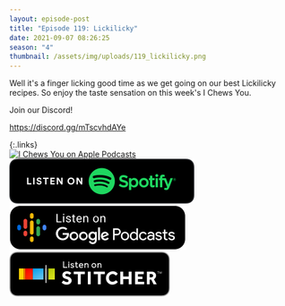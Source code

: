 ```yaml
---
layout: episode-post
title: "Episode 119: Lickilicky"
date: 2021-09-07 08:26:25
season: "4"
thumbnail: /assets/img/uploads/119_lickilicky.png
---
```

Well it's a finger licking good time as we get going on our best Lickilicky recipes. So enjoy the taste sensation on this week's I Chews You.

Join our Discord!

<https://discord.gg/mTscvhdAYe>

{:.links}  
[![I Chews You on Apple Podcasts](https://linkmaker.itunes.apple.com/en-us/badge-lrg.svg?releaseDate=2019-04-16T00:00:00Z&kind=podcast&bubble=podcasts)](https://podcasts.apple.com/us/podcast/119-lickilicky/id1455409177?i=1000532977010)  [![I Chews You on Spotify](/assets/img/uploads/spotify-badge-button.svg)](https://open.spotify.com/episode/0IKSIGcs8g04h4EuMcjutc?si=VGDdr6JDRLe9ycJvlhzHbQ&dl_branch=1)  [![I Chews You on Google Podcasts](/assets/img/uploads/google-podcasts-badge-button.svg)](https://podcasts.google.com/feed/aHR0cHM6Ly9pY2hld3N5b3UubGlic3luLmNvbS9yc3M/episode/OTlmMjk5OWMtMDAyZC00MmExLWE0ZmEtYjA3ZWQ0NzJmYTI5?sa=X&ved=0CAUQkfYCahcKEwjoztiXlu3yAhUAAAAAHQAAAAAQAQ)  [![I Chews You on Stitcher](/assets/img/uploads/stitcher-badge-button.svg)](https://www.stitcher.com/s?eid=86309521)